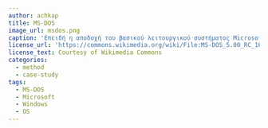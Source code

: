 ```yaml
---
author: achkap
title: MS-DOS
image_url: msdos.png
caption: 'Επειδή η αποδοχή του βασικού λειτουργικού συστήματος Microsoft Disk Operating System (MSDOS) ήταν πολύ μεγάλη, η πρώτη έκδοση του γραφικού περιβάλλοντος ήταν βασισμένη σε αυτό.'
license_url: 'https://commons.wikimedia.org/wiki/File:MS-DOS_5.00_RC_10_Dosshell.png'
license_text: Courtesy of Wikimedia Commons
categories:
  - method
  - case-study
tags:
  - MS-DOS
  - Microsoft
  - Windows
  - OS
---
```

